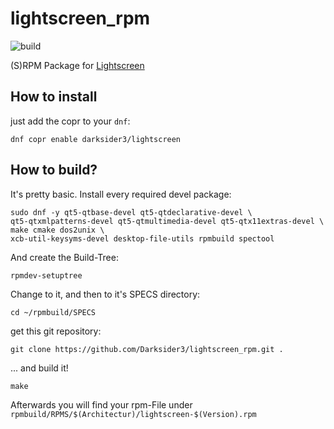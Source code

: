 # lightscreen_rpm
![build](https://copr.fedorainfracloud.org/coprs/darksider3/lightscreen/package/lightscreen/status_image/last_build.png)

(S)RPM Package for [Lightscreen](https://github.com/ckaiser/Lightscreen)

## How to install
just add the copr to your `dnf`:
```
dnf copr enable darksider3/lightscreen
```


## How to build?
It's pretty basic. Install every required devel package:

```
sudo dnf -y qt5-qtbase-devel qt5-qtdeclarative-devel \
qt5-qtxmlpatterns-devel qt5-qtmultimedia-devel qt5-qtx11extras-devel \
make cmake dos2unix \
xcb-util-keysyms-devel desktop-file-utils rpmbuild spectool
```

And create the Build-Tree:

```
rpmdev-setuptree
```

Change to it, and then to it's SPECS directory:

```
cd ~/rpmbuild/SPECS
```

get this git repository:

```
git clone https://github.com/Darksider3/lightscreen_rpm.git .
```

... and build it!


```
make
```

Afterwards you will find your rpm-File under `rpmbuild/RPMS/$(Architectur)/lightscreen-$(Version).rpm`
